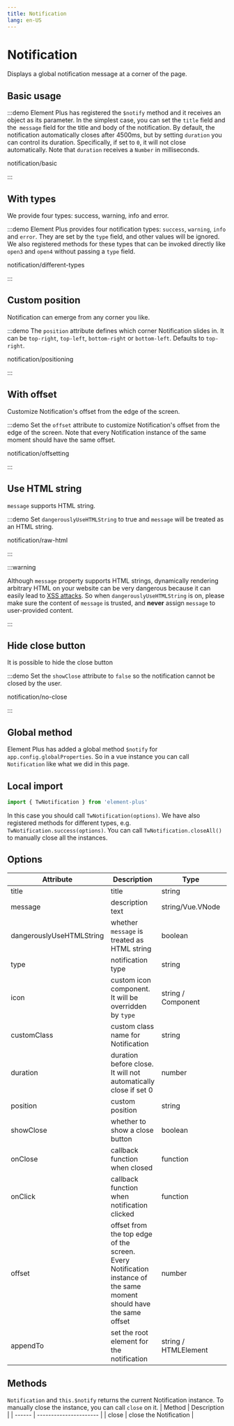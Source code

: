 ```yaml
---
title: Notification
lang: en-US
---
```


# Notification

Displays a global notification message at a corner of the page.

## Basic usage

:::demo Element Plus has registered the `$notify` method and it receives an object as its parameter. In the simplest case, you can set the `title` field and the` message` field for the title and body of the notification. By default, the notification automatically closes after 4500ms, but by setting `duration` you can control its duration. Specifically, if set to `0`, it will not close automatically. Note that `duration` receives a `Number` in milliseconds.

notification/basic

:::

## With types

We provide four types: success, warning, info and error.

:::demo Element Plus provides four notification types: `success`, `warning`, `info` and `error`. They are set by the `type` field, and other values will be ignored. We also registered methods for these types that can be invoked directly like `open3` and `open4` without passing a `type` field.

notification/different-types

:::

## Custom position

Notification can emerge from any corner you like.

:::demo The `position` attribute defines which corner Notification slides in. It can be `top-right`, `top-left`, `bottom-right` or `bottom-left`. Defaults to `top-right`.

notification/positioning

:::

## With offset

Customize Notification's offset from the edge of the screen.

:::demo Set the `offset` attribute to customize Notification's offset from the edge of the screen. Note that every Notification instance of the same moment should have the same offset.

notification/offsetting

:::

## Use HTML string

`message` supports HTML string.

:::demo Set `dangerouslyUseHTMLString` to true and `message` will be treated as an HTML string.

notification/raw-html

:::

:::warning

Although `message` property supports HTML strings, dynamically rendering arbitrary HTML on your website can be very dangerous because it can easily lead to [XSS attacks](https://en.wikipedia.org/wiki/Cross-site_scripting). So when `dangerouslyUseHTMLString` is on, please make sure the content of `message` is trusted, and **never** assign `message` to user-provided content.

:::

## Hide close button

It is possible to hide the close button

:::demo Set the `showClose` attribute to `false` so the notification cannot be closed by the user.

notification/no-close

:::

## Global method

Element Plus has added a global method `$notify` for `app.config.globalProperties`. So in a vue instance you can call `Notification` like what we did in this page.

## Local import

```javascript
import { TwNotification } from 'element-plus'
```

In this case you should call `TwNotification(options)`. We have also registered methods for different types, e.g. `TwNotification.success(options)`. You can call `TwNotification.closeAll()` to manually close all the instances.

## Options

| Attribute                | Description                                                                                                        | Type                 | Accepted Values                             | Default       |
| ------------------------ | ------------------------------------------------------------------------------------------------------------------ | -------------------- | ------------------------------------------- | ------------- |
| title                    | title                                                                                                              | string               | —                                           | —             |
| message                  | description text                                                                                                   | string/Vue.VNode     | —                                           | —             |
| dangerouslyUseHTMLString | whether `message` is treated as HTML string                                                                        | boolean              | —                                           | false         |
| type                     | notification type                                                                                                  | string               | success/warning/info/error                  | —             |
| icon                     | custom icon component. It will be overridden by `type`                                                             | string / Component   | —                                           | —             |
| customClass              | custom class name for Notification                                                                                 | string               | —                                           | —             |
| duration                 | duration before close. It will not automatically close if set 0                                                    | number               | —                                           | 4500          |
| position                 | custom position                                                                                                    | string               | top-right/top-left/bottom-right/bottom-left | top-right     |
| showClose                | whether to show a close button                                                                                     | boolean              | —                                           | true          |
| onClose                  | callback function when closed                                                                                      | function             | —                                           | —             |
| onClick                  | callback function when notification clicked                                                                        | function             | —                                           | —             |
| offset                   | offset from the top edge of the screen. Every Notification instance of the same moment should have the same offset | number               | —                                           | 0             |
| appendTo                 | set the root element for the notification                                                                          | string / HTMLElement | -                                           | document.body |

## Methods

`Notification` and `this.$notify` returns the current Notification instance. To manually close the instance, you can call `close` on it.
| Method | Description            |
| ------ | ---------------------- |
| close  | close the Notification |
